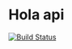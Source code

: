 # Hola api

[![Build Status](https://travis-ci.org/tonymadbrain/hola_api.svg?branch=master)](https://travis-ci.org/tonymadbrain/hola_api)
